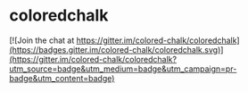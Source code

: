 # coloredchalk

[![Join the chat at https://gitter.im/colored-chalk/coloredchalk](https://badges.gitter.im/colored-chalk/coloredchalk.svg)](https://gitter.im/colored-chalk/coloredchalk?utm_source=badge&utm_medium=badge&utm_campaign=pr-badge&utm_content=badge)